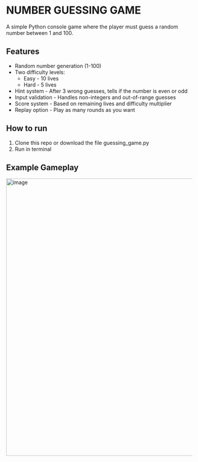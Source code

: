 # NUMBER GUESSING GAME

A simple Python console game where the player must guess a random number between 1 and 100.

## Features
- Random number generation (1-100)
- Two difficulty levels:
    * Easy - 10 lives
    * Hard - 5 lives
- Hint system - After 3 wrong guesses, tells if the number is even or odd
- Input validation - Handles non-integers and out-of-range guesses
- Score system - Based on remaining lives and difficulty multiplier
- Replay option - Play as many rounds as you want

## How to run
1. Clone this repo or download the file guessing_game.py
2. Run in terminal

## Example Gameplay
<img width="776" height="750" alt="image" src="https://github.com/user-attachments/assets/664e3f90-8d46-4233-a516-f85630bb2b2e" />
